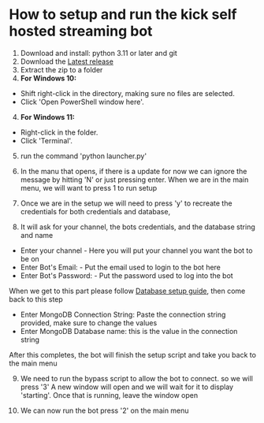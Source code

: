 # How to setup and run the kick self hosted streaming bot

1. Download and install: python 3.11 or later and git
2. Download the [Latest release]()
3. Extract the zip to a folder 
4. **For Windows 10:**

- Shift right-click in the directory, making sure no files are selected.
- Click 'Open PowerShell window here'.

4. **For Windows 11:**
- Right-click in the folder.
- Click 'Terminal'.

5. run the command 'python launcher.py' 
6. In the manu that opens, if there is a update for now we can ignore the message by hitting 'N' or just pressing enter. When we are in the main menu, we will want to press 1 to run setup

7. Once we are in the setup we will need to press 'y' to recreate the credentials for both credentials and database,

8. It will ask for your channel, the bots credentials, and the database string and name
- Enter your channel - Here you will put your channel you want the bot to be on
- Enter Bot's Email: - Put the email used to login to the bot here
- Enter Bot's Password: - Put the password used to log into the bot

When we get to this part please follow [Database setup guide](), then come back to this step
- Enter MongoDB Connection String: Paste the connection string provided, make sure to change the values
- Enter MongoDB Database name: this is the <database> value in the connection string

After this completes, the bot will finish the setup script and take you back to the main menu

9. We need to run the bypass script to allow the bot to connect. so we will press '3'
A new window will open and we will wait for it to display 'starting'. Once that is running, leave the window open

10. We can now run the bot press '2' on the main menu


